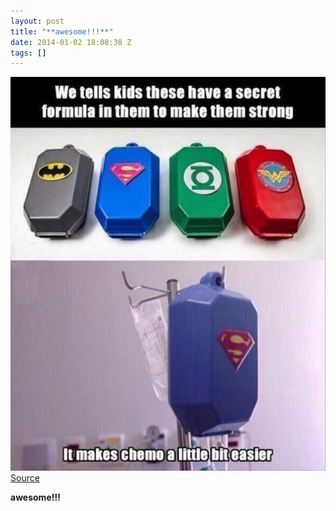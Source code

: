 ```yaml
---
layout: post
title: "**awesome!!!**"
date: 2014-01-02 18:08:38 Z
tags: []
---
```

![](/media/2014/01/71982150708.jpg)
[Source](https://twitter.com/fascinatingpics/status/418596547467968512)

**awesome!!!**
